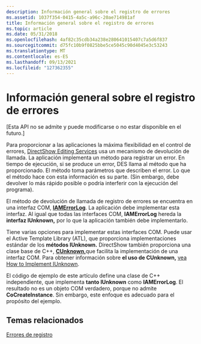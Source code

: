 ```yaml
---
description: Información general sobre el registro de errores
ms.assetid: 1037f354-0415-4a5c-a96c-20ae714981af
title: Información general sobre el registro de errores
ms.topic: article
ms.date: 05/31/2018
ms.openlocfilehash: 4af82c35cdb34a238e280641015407c7a5d6f837
ms.sourcegitcommit: d75fc10b9f0825bbe5ce5045c90d4045e3c53243
ms.translationtype: MT
ms.contentlocale: es-ES
ms.lasthandoff: 09/13/2021
ms.locfileid: "127362355"
---
```

# <a name="overview-of-error-logging"></a>Información general sobre el registro de errores

\[Esta API no se admite y puede modificarse o no estar disponible en el futuro.\]

Para proporcionar a las aplicaciones la máxima flexibilidad en el control de errores, [DirectShow Editing Services](directshow-editing-services.md) usa un mecanismo de devolución de llamada. La aplicación implementa un método para registrar un error. En tiempo de ejecución, si se produce un error, DES llama al método que ha proporcionado. El método toma parámetros que describen el error. Lo que el método hace con esta información es su parte. (Sin embargo, debe devolver lo más rápido posible o podría interferir con la ejecución del programa).

El método de devolución de llamada de registro de errores se encuentra en una interfaz COM, [**IAMErrorLog**](iamerrorlog.md). La aplicación debe implementar esta interfaz. Al igual que todas las interfaces COM, **IAMErrorLog** hereda la **interfaz IUnknown,** por lo que la aplicación también debe implementarlo.

Tiene varias opciones para implementar estas interfaces COM. Puede usar el Active Template Library (ATL), que proporciona implementaciones estándar de los **métodos IUnknown.** DirectShow también proporciona una clase base de C++, [**CUnknown,**](cunknown.md)que facilita la implementación de una interfaz COM. Para obtener información sobre **el uso de CUnknown,** [vea How to Implement IUnknown](how-to-implement-iunknown.md).

El código de ejemplo de este artículo define una clase de C++ independiente, que implementa **tanto IUnknown** como **IAMErrorLog**. El resultado no es un objeto COM verdadero, porque no admite **CoCreateInstance**. Sin embargo, este enfoque es adecuado para el propósito del ejemplo.

## <a name="related-topics"></a>Temas relacionados

<dl> <dt>

[Errores de registro](logging-errors.md)
</dt> </dl>

 

 



